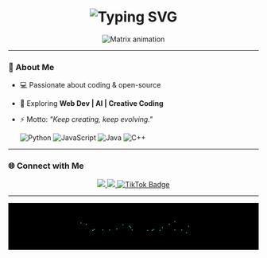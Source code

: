 <h1 align="center">
  <img src="https://readme-typing-svg.herokuapp.com?font=Fira+Code&weight=700&size=40&duration=3000&pause=1000&color=00F7FF&center=true&vCenter=true&width=600&height=60&lines=hakent;Creative+Coder;Open+Source+Lover;Always+Learning+%F0%9F%9A%80" alt="Typing SVG" />
</h1>

<p align="center">
  <img src="https://raw.githubusercontent.com/rodrigograca31/rodrigograca31/master/matrix.svg" alt="Matrix animation" />
</p>

---

### 🚀 About Me  
- 💻 Passionate about coding & open-source  
- 🌌 Exploring **Web Dev | AI | Creative Coding**  
- ⚡ Motto: *"Keep creating, keep evolving."* 

 
   ![Python](https://img.shields.io/badge/Python-3776AB?style=for-the-badge&logo=python&logoColor=white)
![JavaScript](https://img.shields.io/badge/JavaScript-F7DF1E?style=for-the-badge&logo=javascript&logoColor=black)
![Java](https://img.shields.io/badge/Java-007396?style=for-the-badge&logo=java&logoColor=white)
![C++](https://img.shields.io/badge/C++-00599C?style=for-the-badge&logo=c%2B%2B&logoColor=white)
---


### 🌐 Connect with Me  
<p align="center">
  <a href="https://github.com/hakent-glitch/hakent-glitch">
    <img src="https://img.shields.io/badge/-GitHub-181717?style=for-the-badge&logo=github&logoColor=white" />
  </a>
  <a href="https://instagram.com/hakentkh">
    <img src="https://img.shields.io/badge/-Instagram-E4405F?style=for-the-badge&logo=instagram&logoColor=white" />
  </a>
  <a href="https://www.tiktok.com/@kentt271" target="_blank">
  <img src="https://img.shields.io/badge/TikTok-%23000000.svg?style=for-the-badge&logo=tiktok&logoColor=white" alt="TikTok Badge"/>
</a>



</p>


---


<svg xmlns="http://www.w3.org/2000/svg" width="100%" height="150" viewBox="0 0 800 150">
  <rect width="100%" height="100%" fill="black"/>
  <text x="50%" y="50%" text-anchor="middle" fill="none" stroke="#25F4EE"
        stroke-width="2" font-size="40" font-family="Arial Black, sans-serif" dy=".3em"
        stroke-dasharray="500" stroke-dashoffset="500">
    <tspan>Thanks for Watching</tspan>
    <!-- Efek teks muncul seperti sedang ditulis -->
    <animate attributeName="stroke-dashoffset" from="500" to="0" dur="5s" repeatCount="indefinite"/>
    <!-- Efek warna berganti -->
    <animate attributeName="stroke" values="#25F4EE;#FE2C55;#25F4EE" dur="4s" repeatCount="indefinite"/>
  </text>
</svg>


